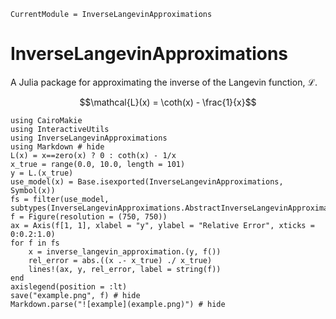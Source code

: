 ```@meta
CurrentModule = InverseLangevinApproximations
```

# InverseLangevinApproximations

A Julia package for approximating the inverse of the Langevin function, ℒ.

```math
\mathcal{L}(x) = \coth(x) - \frac{1}{x}
```

```@example
using CairoMakie
using InteractiveUtils
using InverseLangevinApproximations
using Markdown # hide
L(x) = x==zero(x) ? 0 : coth(x) - 1/x
x_true = range(0.0, 10.0, length = 101)
y = L.(x_true)
use_model(x) = Base.isexported(InverseLangevinApproximations, Symbol(x))
fs = filter(use_model, subtypes(InverseLangevinApproximations.AbstractInverseLangevinApproximation))
f = Figure(resolution = (750, 750))
ax = Axis(f[1, 1], xlabel = "y", ylabel = "Relative Error", xticks = 0:0.2:1.0)
for f in fs
    x = inverse_langevin_approximation.(y, f())
    rel_error = abs.((x .- x_true) ./ x_true)
    lines!(ax, y, rel_error, label = string(f))
end
axislegend(position = :lt)
save("example.png", f) # hide
Markdown.parse("![example](example.png)") # hide
```
